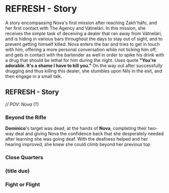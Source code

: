 # REFRESH - Story
A story encompassing Nova's first mission after reaching Zakh'háfo, and her first contact with The Agency and Vátnelári. In this mission, she receives the simple task of deceiving a dealer that ran away from Vátnelári, and is hiding in various bars throughout the days to stay out of sight, and to prevent getting himself killed. Nova enters the bar and tries to get in touch with him, offering a more personal conversation while not ticking him off, and gets in contact with the bartender as well in order to spike his drink with a drug that should be lethal for him during the night. Uses quote **"You're adorable. It's a shame I have to kill you."** On the way out after successfully drugging and thus killing this dealer, she stumbles upon Nils in the exit, and then engage in a small talk.

## REFRESH - Story
*// POV: Nova* (?)
### Beyond the Rifle
**Dominico**'s target was dead, at the hands of **Nova**, completing their two-way deal and giving Nova the confidence back that she desperately needed after learning she was going deaf. With the deafness helped and her hearing improved, she knew she could climb beyond her previous top

### Close Quarters

### (title due)

### Fight or Flight